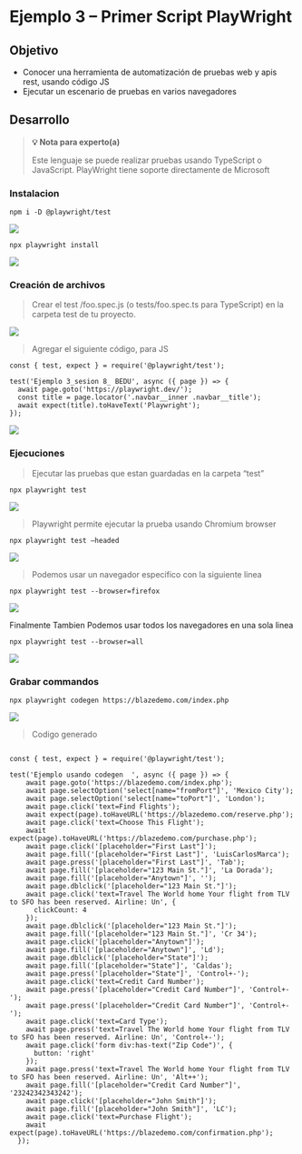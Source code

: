 # Ejemplo 3 – Primer Script PlayWright

## Objetivo

* Conocer una herramienta de automatización de pruebas web y apis rest, usando código JS
* Ejecutar un escenario de pruebas en varios navegadores

## Desarrollo

>**💡 Nota para experto(a)**
>
> Este lenguaje se puede realizar pruebas usando TypeScript o JavaScript.
> PlayWright tiene soporte directamente de Microsoft

### Instalacion 

```
npm i -D @playwright/test
```

<img src="https://github.com/beduExpert/SW-Testing-Fundamentals-2021/blob/main/Sesion-08/Ejemplo-03/assets/ejemplo1.png">

```
npx playwright install
```
<img src="https://github.com/beduExpert/SW-Testing-Fundamentals-2021/blob/main/Sesion-08/Ejemplo-03/assets/ejemplo2.png">

### Creación de archivos

> Crear el test /foo.spec.js (o tests/foo.spec.ts para TypeScript) en la carpeta test de tu proyecto.

<img src="https://github.com/beduExpert/SW-Testing-Fundamentals-2021/blob/main/Sesion-08/Ejemplo-03/assets/ejemplo3.png">

> Agregar el siguiente código, para JS

```
const { test, expect } = require('@playwright/test');

test('Ejemplo 3_sesion 8_ BEDU', async ({ page }) => {
  await page.goto('https://playwright.dev/');
  const title = page.locator('.navbar__inner .navbar__title');
  await expect(title).toHaveText('Playwright');
});
```

<img src="https://github.com/beduExpert/SW-Testing-Fundamentals-2021/blob/main/Sesion-08/Ejemplo-03/assets/ejemplo4.png">

### Ejecuciones

> Ejecutar las pruebas que estan guardadas en la carpeta “test”

```
npx playwright test
```
<img src="https://github.com/beduExpert/SW-Testing-Fundamentals-2021/blob/main/Sesion-08/Ejemplo-03/assets/ejemplo5.png">

> Playwright permite ejecutar la prueba usando Chromium browser

```
npx playwright test –headed
```
<img src="https://github.com/beduExpert/SW-Testing-Fundamentals-2021/blob/main/Sesion-08/Ejemplo-03/assets/ejemplo6.png">


> Podemos usar un navegador especifico con la siguiente linea

```
npx playwright test --browser=firefox
```

<img src="https://github.com/beduExpert/SW-Testing-Fundamentals-2021/blob/main/Sesion-08/Ejemplo-03/assets/ejemplo7.png">

Finalmente Tambien Podemos usar todos los navegadores en una sola linea

```
npx playwright test --browser=all
```

<img src="https://github.com/beduExpert/SW-Testing-Fundamentals-2021/blob/main/Sesion-08/Ejemplo-03/assets/ejemplo8.png">

### Grabar commandos
```
npx playwright codegen https://blazedemo.com/index.php
```
<img src="https://github.com/beduExpert/SW-Testing-Fundamentals-2021/blob/main/Sesion-08/Ejemplo-03/assets/ejemplo9.png">

> Codigo generado

```

const { test, expect } = require('@playwright/test');

test('Ejemplo usando codegen  ', async ({ page }) => {
    await page.goto('https://blazedemo.com/index.php');
    await page.selectOption('select[name="fromPort"]', 'Mexico City');
    await page.selectOption('select[name="toPort"]', 'London');
    await page.click('text=Find Flights');
    await expect(page).toHaveURL('https://blazedemo.com/reserve.php');
    await page.click('text=Choose This Flight');
    await expect(page).toHaveURL('https://blazedemo.com/purchase.php');
    await page.click('[placeholder="First Last"]');
    await page.fill('[placeholder="First Last"]', 'LuisCarlosMarca');
    await page.press('[placeholder="First Last"]', 'Tab');
    await page.fill('[placeholder="123 Main St."]', 'La Dorada');
    await page.fill('[placeholder="Anytown"]', '');
    await page.dblclick('[placeholder="123 Main St."]');
    await page.click('text=Travel The World home Your flight from TLV to SFO has been reserved. Airline: Un', {
      clickCount: 4
    });
    await page.dblclick('[placeholder="123 Main St."]');
    await page.fill('[placeholder="123 Main St."]', 'Cr 34');
    await page.click('[placeholder="Anytown"]');
    await page.fill('[placeholder="Anytown"]', 'Ld');
    await page.dblclick('[placeholder="State"]');
    await page.fill('[placeholder="State"]', 'Caldas');
    await page.press('[placeholder="State"]', 'Control+-');
    await page.click('text=Credit Card Number');
    await page.press('[placeholder="Credit Card Number"]', 'Control+-');
    await page.press('[placeholder="Credit Card Number"]', 'Control+-');
    await page.click('text=Card Type');
    await page.press('text=Travel The World home Your flight from TLV to SFO has been reserved. Airline: Un', 'Control+-');
    await page.click('form div:has-text("Zip Code")', {
      button: 'right'
    });
    await page.press('text=Travel The World home Your flight from TLV to SFO has been reserved. Airline: Un', 'Alt++');
    await page.fill('[placeholder="Credit Card Number"]', '23242342343242');
    await page.click('[placeholder="John Smith"]');
    await page.fill('[placeholder="John Smith"]', 'LC');
    await page.click('text=Purchase Flight');
    await expect(page).toHaveURL('https://blazedemo.com/confirmation.php');
  });
  

```
